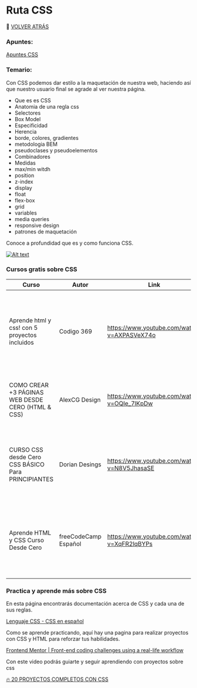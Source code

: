 # Ruta CSS

🚀 [VOLVER ATRÁS](https://github.com/guides4all/Ruta-FrontEnd)

### Apuntes:

[Apuntes CSS](https://www.notion.so/CSS-e227f6dfc5e94b24989792c498010889)

### Temario:

Con CSS podemos dar estilo a la maquetación de nuestra web, haciendo así que nuestro usuario final se agrade al ver nuestra página.
- Que es es CSS
- Anatomia de una regla css
- Selectores
- Box Model
- Especificidad
- Herencia
- borde, colores, gradientes
- metodologia BEM
- pseudoclases y pseudoelementos
- Combinadores
- Medidas
- max/min witdh
- position
- z-index
- display
- float
- flex-box
- grid
- variables
- media queries
- responsive design
- patrones de maquetación

Conoce a profundidad que es y como funciona CSS.

[![Alt text](https://img.youtube.com/vi/ll5aUVVn_qU/0.jpg)](https://www.youtube.com/watch?v=ll5aUVVn_qU)


### Cursos gratis sobre CSS

| Curso | Autor | Link | Descripción |
| --- | --- | --- | --- |
| Aprende html y css! con 5 proyectos incluidos | Codigo 369 | https://www.youtube.com/watch?v=AXPASVeX74o | Esta forma de aprender me gusta, no es tan teórica ni pero a medida que se hacen los proyectos vas aprendiendo. |
| COMO CREAR +3 PÁGINAS WEB DESDE CERO (HTML & CSS) | AlexCG Design | https://www.youtube.com/watch?v=OQIe_7lKpDw | Aprende con 3 proyectos HTML, CSS y hasta JS aplicado al web responsive. |
| CURSO CSS desde Cero  CSS BÁSICO Para PRINCIPIANTES | Dorian Desings | https://www.youtube.com/watch?v=N8V5JhasaSE | En este curso podrás profundizar en cada concepto de CSS. de manera teórica y practica. |
| Aprende HTML y CSS Curso Desde Cero | freeCodeCamp Español | https://www.youtube.com/watch?v=XqFR2lqBYPs | En este curso aprenderás los fundamentos de HTML y CSS paso a paso con ejemplos detallados. |


### Practica y aprende más sobre CSS

En esta página encontrarás documentación acerca de CSS  y cada una de sus reglas.

[Lenguaje CSS - CSS en español](https://lenguajecss.com/css/)

Como se aprende practicando, aquí hay una pagina para realizar proyectos con CSS y HTML para reforzar tus habilidades.

[Frontend Mentor | Front-end coding challenges using a real-life workflow](https://www.frontendmentor.io/)

Con este video podrás guiarte y seguir aprendiendo con proyectos sobre css

[🔥 20 PROYECTOS COMPLETOS CON CSS](https://www.youtube.com/watch?v=XZTt1NFDnDw)
